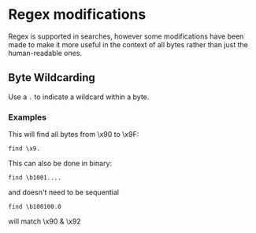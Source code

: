 # Regex modifications
Regex is supported in searches, however some modifications have been made to make it more useful in the context of all bytes rather than just the human-readable ones.

## Byte Wildcarding
Use a `.` to indicate a wildcard within a byte.

### Examples
This will find all bytes from \x90 to \x9F:
```
find \x9.
```

This can also be done in binary:
```
find \b1001....
```

and doesn't need to be sequential

```
find \b100100.0
```

will match \x90 & \x92

